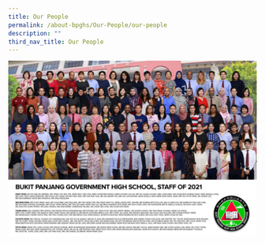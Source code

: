 ```yaml
---
title: Our People
permalink: /about-bpghs/Our-People/our-people
description: ""
third_nav_title: Our People
---
```

![](/images/2021%20BPGHS%20Full%20Staff%20Photo.jpeg)
